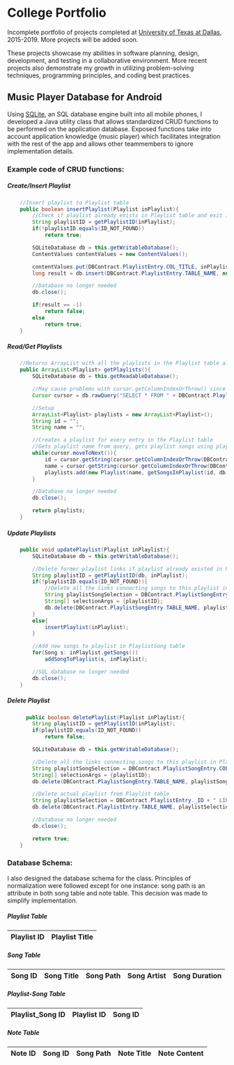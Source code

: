 # College Portfolio

Incomplete portfolio of projects completed at [University of Texas at Dallas](https://www.utdallas.edu/), 2015-2019. More projects will be added soon.

These projects showcase my abilities in software planning, design, development, and testing in a collaborative environment. More recent projects also demonstrate my growth in utilizing problem-solving techniques, programming principles, and coding best practices.

## Music Player Database for Android
Using [SQLite](https://www.sqlite.org/index.html), an SQL database engine built into all mobile phones, I developed a Java utility class that allows standardized CRUD functions to be performed on the application database. Exposed functions take into account application knowledge (music player) which facilitates integration with the rest of the app and allows other teammembers to ignore implementation details.

### Example code of CRUD functions:
##### Create/Insert Playlist
```Java
    //Insert playlist to Playlist table
    public boolean insertPlaylist(Playlist inPlaylist){
        //Check if playlist already exists in Playlist table and exit if it does
        String playlistID = getPlaylistID(inPlaylist);
        if(!playlistID.equals(ID_NOT_FOUND))
            return true;

        SQLiteDatabase db = this.getWritableDatabase();
        ContentValues contentValues = new ContentValues();

        contentValues.put(DBContract.PlaylistEntry.COL_TITLE, inPlaylist.getPlaylistName());
        long result = db.insert(DBContract.PlaylistEntry.TABLE_NAME, null, contentValues);

        //Database no longer needed
        db.close();

        if(result == -1)
            return false;
        else
            return true;
    }
```

##### Read/Get Playlists
```Java
    //Returns ArrayList with all the playlists in the Playlist table along with their songs
    public ArrayList<Playlist> getPlaylists(){
        SQLiteDatabase db = this.getReadableDatabase();

        //May cause problems with cursor.getColumnIndexOrThrow() since rawQuery, but maybe not
        Cursor cursor = db.rawQuery("SELECT * FROM " + DBContract.PlaylistEntry.TABLE_NAME, null);

        //Setup
        ArrayList<Playlist> playlists = new ArrayList<Playlist>();
        String id = "";
        String name = "";

        //Creates a playlist for every entry in the Playlist table
        //Gets playlist name from query, gets playlist songs using playlist ID from query and running getSongsInPlaylist()
        while(cursor.moveToNext()){
            id = cursor.getString(cursor.getColumnIndexOrThrow(DBContract.PlaylistEntry._ID));
            name = cursor.getString(cursor.getColumnIndexOrThrow(DBContract.PlaylistEntry.COL_TITLE));
            playlists.add(new Playlist(name, getSongsInPlaylist(id, db)));
        }

        //Database no longer needed
        db.close();

        return playlists;
    }
```

##### Update Playlists
```Java
    public void updatePlaylist(Playlist inPlaylist){
        SQLiteDatabase db = this.getWritableDatabase();

        //Delete former playlist links if playlist already existed in Playlist table, create a new playlist otherwise
        String playlistID = getPlaylistID(db, inPlaylist);
        if(!playlistID.equals(ID_NOT_FOUND)){
            //Delete all the links connecting songs to this playlist in PlaylistSong table
            String playlistSongSelection = DBContract.PlaylistSongEntry.COL_PLAYLIST_ID + " LIKE ?";
            String[] selectionArgs = {playlistID};
            db.delete(DBContract.PlaylistSongEntry.TABLE_NAME, playlistSongSelection, selectionArgs);
        }
        else{
            insertPlaylist(inPlaylist);
        }

        //Add new songs to playlist in PlaylistSong table
        for(Song s: inPlaylist.getSongs())
            addSongToPlaylist(s, inPlaylist);

        //SQL database no longer needed
        db.close();
    }
```

##### Delete Playlist
```Java
      public boolean deletePlaylist(Playlist inPlaylist){
        String playlistID = getPlaylistID(inPlaylist);
        if(playlistID.equals(ID_NOT_FOUND))
            return false;

        SQLiteDatabase db = this.getWritableDatabase();

        //Delete all the links connecting songs to this playlist in PlaylistSong table
        String playlistSongSelection = DBContract.PlaylistSongEntry.COL_PLAYLIST_ID + " LIKE ?";
        String[] selectionArgs = {playlistID};
        db.delete(DBContract.PlaylistSongEntry.TABLE_NAME, playlistSongSelection, selectionArgs);

        //Delete actual playlist from Playlist table
        String playlistSelection = DBContract.PlaylistEntry._ID + " LIKE ?";
        db.delete(DBContract.PlaylistEntry.TABLE_NAME, playlistSelection, selectionArgs);

        //Database no longer needed
        db.close();

        return true;
    }
```

### Database Schema:

I also designed the database schema for the class. Principles of normalization were followed except for one instance: song path is an attribute in both song table and note table. This decision was made to simplify implementation.

##### Playlist Table
Playlist ID|Playlist Title
-----------|--------------

##### Song Table
Song ID|Song Title|Song Path|Song Artist|Song Duration
-------|----------|---------|-----------|-------------

##### Playlist-Song Table
Playlist_Song ID|Playlist ID|Song ID
----------------|-----------|-------

##### Note Table
Note ID|Song ID|Song Path|Note Title|Note Content
-------|-------|---------|----------|------------

